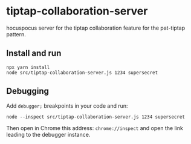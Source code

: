 # tiptap-collaboration-server

hocuspocus server for the tiptap collaboration feature for the pat-tiptap
pattern.

## Install and run

```
npx yarn install
node src/tiptap-collaboration-server.js 1234 supersecret
```

## Debugging

Add `debugger;` breakpoints in your code and run:

```
node --inspect src/tiptap-collaboration-server.js 1234 supersecret
```

Then open in Chrome this address: `chrome://inspect` and open the link leading
to the debugger instance.
